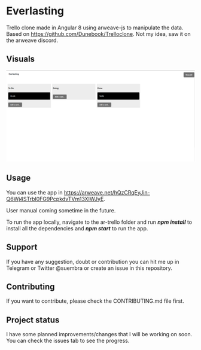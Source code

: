 # Everlasting

Trello clone made in Angular 8 using arweave-js to manipulate the data. Based on https://github.com/Dunebook/Trelloclone. Not my idea, saw it on the arweave discord.

## Visuals

![screenshot](screenshot1.PNG)

## Usage

You can use the app in https://arweave.net/hQzCRqEyJin-Q6Wj4STrbl0FG9PcpkdvTVm13XIWJyE.

User manual coming sometime in the future.

To run the app locally, navigate to the ar-trello folder and run _**npm install**_ to install all the dependencies and **_npm start_** to run the app.

## Support

If you have any suggestion, doubt or contribution you can hit me up in Telegram or Twitter @suembra or create an issue in this repository.

## Contributing

If you want to contribute, please check the CONTRIBUTING.md file first.

## Project status

I have some planned improvements/changes that I will be working on soon. You can check the issues tab to see the progress.
